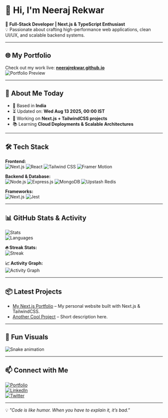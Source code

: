 # 👋 Hi, I'm Neeraj Rekwar

🚀 **Full-Stack Developer | Next.js & TypeScript Enthusiast**  
💡 Passionate about crafting high-performance web applications, clean UI/UX, and scalable backend systems.

---

## 🌐 My Portfolio
Check out my work live: **[neerajrekwar.github.io](https://neerajrekwar.github.io)**  
![Portfolio Preview](https://raw.githubusercontent.com/neerajrekwar/neerajrekwar/main/portfolio-preview.png)

---

## 📅 About Me Today
- 📍 Based in **India**
- ⏳ Updated on: **<!--TIME-->Wed Aug 13 2025, 00:00 IST<!--END_TIME-->**
- 🔭 Working on **Next.js + TailwindCSS projects**
- 📚 Learning **Cloud Deployments & Scalable Architectures**

---

## 🛠 Tech Stack

**Frontend:**  
![Next.js](https://img.shields.io/badge/Next.js-000000?logo=next.js&logoColor=white)
![React](https://img.shields.io/badge/React-20232A?logo=react&logoColor=61DAFB)
![Tailwind CSS](https://img.shields.io/badge/Tailwind_CSS-38B2AC?logo=tailwind-css&logoColor=white)
![Framer Motion](https://img.shields.io/badge/Framer_Motion-black?logo=framer&logoColor=blue)

**Backend & Database:**  
![Node.js](https://img.shields.io/badge/Node.js-339933?logo=node.js&logoColor=white)
![Express.js](https://img.shields.io/badge/Express.js-404D59?logo=express)
![MongoDB](https://img.shields.io/badge/MongoDB-4EA94B?logo=mongodb&logoColor=white)
![Upstash Redis](https://img.shields.io/badge/Upstash_Redis-FF4438?logo=redis&logoColor=white)

**Frameworks:**  
![Next.js](https://img.shields.io/badge/Next.js-000000?logo=next.js&logoColor=white)
![Jest](https://img.shields.io/badge/Jest-C21325?logo=jest&logoColor=white)

---

## 📊 GitHub Stats & Activity

![Stats](https://github-readme-stats.vercel.app/api?username=neerajrekwar&show_icons=true&theme=radical)  
![Languages](https://github-readme-stats.vercel.app/api/top-langs/?username=neerajrekwar&layout=compact&theme=radical)  

**🔥 Streak Stats:**  
![Streak](https://streak-stats.demolab.com?user=neerajrekwar&theme=radical&hide_border=true)

**📈 Activity Graph:**  
![Activity Graph](https://github-readme-activity-graph.vercel.app/graph?username=neerajrekwar&theme=react-dark&hide_border=true)

---

## 📦 Latest Projects
<!--PROJECTS_START-->
- [My Next.js Portfolio](https://github.com/neerajrekwar/portfolio) – My personal website built with Next.js & TailwindCSS.
- [Another Cool Project](https://github.com/neerajrekwar/project2) – Short description here.
<!--PROJECTS_END-->

---

## 🐍 Fun Visuals
![Snake animation](https://github.com/neerajrekwar/neerajrekwar/blob/output/github-contribution-grid-snake.svg)

---

## 📫 Connect with Me

[![Portfolio](https://img.shields.io/badge/Portfolio-000?style=for-the-badge&logo=vercel&logoColor=white)](https://neerajrekwar.github.io)  
[![LinkedIn](https://img.shields.io/badge/LinkedIn-blue?style=for-the-badge&logo=linkedin)](https://linkedin.com/in/neerajrekwar)  
[![Twitter](https://img.shields.io/badge/Twitter-black?style=for-the-badge&logo=twitter)](https://twitter.com/yourusername)

---

💡 *"Code is like humor. When you have to explain it, it’s bad."*
